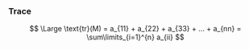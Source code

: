 



### Trace

$$
\Large \text{tr}(M) = a_{11} + a_{22} + a_{33} + ... + a_{nn} = \sum\limits_{i=1}^{n} a_{ii}
$$

